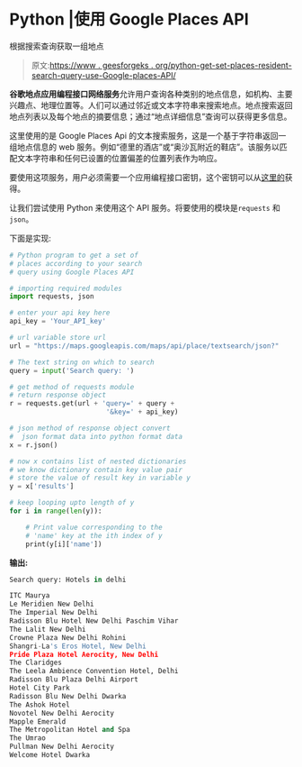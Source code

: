# Python |使用 Google Places API

根据搜索查询获取一组地点

> 原文:[https://www . geesforgeks . org/python-get-set-places-resident-search-query-use-Google-places-API/](https://www.geeksforgeeks.org/python-get-set-places-according-search-query-using-google-places-api/)

**谷歌地点应用编程接口网络服务**允许用户查询各种类别的地点信息，如机构、主要兴趣点、地理位置等。人们可以通过邻近或文本字符串来搜索地点。地点搜索返回地点列表以及每个地点的摘要信息；通过“地点详细信息”查询可以获得更多信息。

这里使用的是 Google Places Api 的文本搜索服务，这是一个基于字符串返回一组地点信息的 web 服务。例如“德里的酒店”或“奥沙瓦附近的鞋店”。该服务以匹配文本字符串和任何已设置的位置偏差的位置列表作为响应。

要使用这项服务，用户必须需要一个应用编程接口密钥，这个密钥可以从[这里的](https://developers.google.com/places/web-service/get-api-key)获得。

让我们尝试使用 Python 来使用这个 API 服务。将要使用的模块是`requests` 和`json`。

下面是实现:

```py
# Python program to get a set of 
# places according to your search 
# query using Google Places API

# importing required modules
import requests, json

# enter your api key here
api_key = 'Your_API_key'

# url variable store url
url = "https://maps.googleapis.com/maps/api/place/textsearch/json?"

# The text string on which to search
query = input('Search query: ')

# get method of requests module
# return response object
r = requests.get(url + 'query=' + query +
                        '&key=' + api_key)

# json method of response object convert
#  json format data into python format data
x = r.json()

# now x contains list of nested dictionaries
# we know dictionary contain key value pair
# store the value of result key in variable y
y = x['results']

# keep looping upto length of y
for i in range(len(y)):

    # Print value corresponding to the
    # 'name' key at the ith index of y
    print(y[i]['name'])
```

**输出:**

```py
Search query: Hotels in delhi

ITC Maurya
Le Meridien New Delhi
The Imperial New Delhi
Radisson Blu Hotel New Delhi Paschim Vihar
The Lalit New Delhi
Crowne Plaza New Delhi Rohini
Shangri-La's Eros Hotel, New Delhi
Pride Plaza Hotel Aerocity, New Delhi
The Claridges
The Leela Ambience Convention Hotel, Delhi
Radisson Blu Plaza Delhi Airport
Hotel City Park
Radisson Blu New Delhi Dwarka
The Ashok Hotel
Novotel New Delhi Aerocity
Mapple Emerald
The Metropolitan Hotel and Spa
The Umrao
Pullman New Delhi Aerocity
Welcome Hotel Dwarka

```
